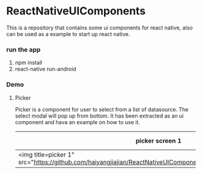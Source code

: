 # ReactNativeUIComponents
This is a repository that contains some ui components for react native, also can be used as a example to start up react native.
### run the app

1. npm install
2. react-native run-android

### Demo

1. Picker 
	
	Picker is a component for user to select from a list of datasource. The select modal will pop up from bottom. It has been extracted as an ui component and hava an example on how to use it.


	picker screen 1 | picker screen2
	------- | ---- 
	<img title=picker 1" src="https://github.com/haiyangjiajian/ReactNativeUIComponents/blob/master/img/picker1.png"/> | <img title="picker 2" src="https://github.com/haiyangjiajian/ReactNativeUIComponents/blob/master/img/picker2.png"/>

